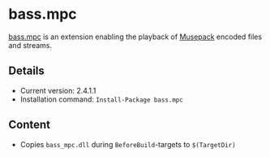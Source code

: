 bass.mpc
===

[bass.mpc] is an extension enabling the playback of [Musepack](http://www.musepack.net/) encoded files and streams.

Details
---
  - Current version: 2.4.1.1
  - Installation command: ``Install-Package bass.mpc``

Content
---
  - Copies ``bass_mpc.dll`` during ``BeforeBuild``-targets to ``$(TargetDir)``

[bass.mpc]:       http://www.un4seen.com/bass.html